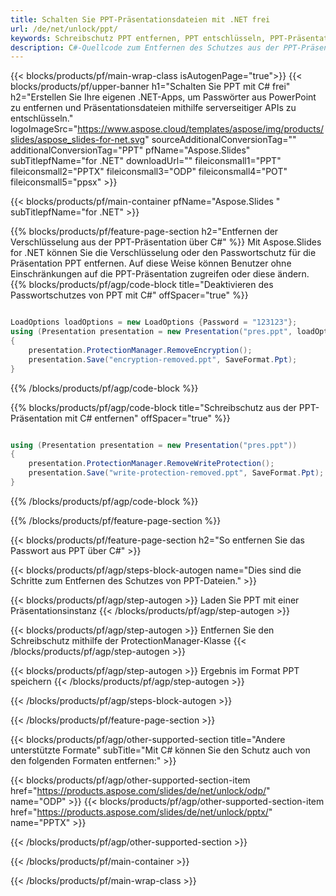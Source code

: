 ```yaml
---
title: Schalten Sie PPT-Präsentationsdateien mit .NET frei
url: /de/net/unlock/ppt/
keywords: Schreibschutz PPT entfernen, PPT entschlüsseln, PPT-Präsentation entsperren, PPT-Schutz aufheben
description: C#-Quellcode zum Entfernen des Schutzes aus der PPT-Präsentation.
---
```


{{< blocks/products/pf/main-wrap-class isAutogenPage="true">}}
{{< blocks/products/pf/upper-banner h1="Schalten Sie PPT mit C# frei" h2="Erstellen Sie Ihre eigenen .NET-Apps, um Passwörter aus PowerPoint zu entfernen und Präsentationsdateien mithilfe serverseitiger APIs zu entschlüsseln." logoImageSrc="https://www.aspose.cloud/templates/aspose/img/products/slides/aspose_slides-for-net.svg" sourceAdditionalConversionTag="" additionalConversionTag="PPT" pfName="Aspose.Slides" subTitlepfName="for .NET" downloadUrl="" fileiconsmall1="PPT" fileiconsmall2="PPTX" fileiconsmall3="ODP" fileiconsmall4="POT" fileiconsmall5="ppsx" >}}

{{< blocks/products/pf/main-container pfName="Aspose.Slides " subTitlepfName="for .NET" >}}

{{% blocks/products/pf/feature-page-section  h2="Entfernen der Verschlüsselung aus der PPT-Präsentation über C#" %}}
Mit Aspose.Slides for .NET können Sie die Verschlüsselung oder den Passwortschutz für die Präsentation PPT entfernen. Auf diese Weise können Benutzer ohne Einschränkungen auf die PPT-Präsentation zugreifen oder diese ändern.
{{% blocks/products/pf/agp/code-block title="Deaktivieren des Passwortschutzes von PPT mit C#" offSpacer="true" %}}

```cs

LoadOptions loadOptions = new LoadOptions {Password = "123123"};
using (Presentation presentation = new Presentation("pres.ppt", loadOptions))
{
    presentation.ProtectionManager.RemoveEncryption();
    presentation.Save("encryption-removed.ppt", SaveFormat.Ppt);
}
```

{{% /blocks/products/pf/agp/code-block %}}

{{% blocks/products/pf/agp/code-block title="Schreibschutz aus der PPT-Präsentation mit C# entfernen" offSpacer="true" %}}

```cs

using (Presentation presentation = new Presentation("pres.ppt"))
{
    presentation.ProtectionManager.RemoveWriteProtection();
    presentation.Save("write-protection-removed.ppt", SaveFormat.Ppt);
}
```

{{% /blocks/products/pf/agp/code-block %}}

{{% /blocks/products/pf/feature-page-section %}}

{{< blocks/products/pf/feature-page-section  h2="So entfernen Sie das Passwort aus PPT über C#" >}}

{{< blocks/products/pf/agp/steps-block-autogen name="Dies sind die Schritte zum Entfernen des Schutzes von PPT-Dateien." >}}

{{< blocks/products/pf/agp/step-autogen >}}
Laden Sie PPT mit einer Präsentationsinstanz
{{< /blocks/products/pf/agp/step-autogen >}}

{{< blocks/products/pf/agp/step-autogen >}}
Entfernen Sie den Schreibschutz mithilfe der ProtectionManager-Klasse
{{< /blocks/products/pf/agp/step-autogen >}}

{{< blocks/products/pf/agp/step-autogen >}}
Ergebnis im Format PPT speichern
{{< /blocks/products/pf/agp/step-autogen >}}

{{< /blocks/products/pf/agp/steps-block-autogen >}}

{{< /blocks/products/pf/feature-page-section >}}

{{< blocks/products/pf/agp/other-supported-section title="Andere unterstützte Formate" subTitle="Mit C# können Sie den Schutz auch von den folgenden Formaten entfernen:" >}}

{{< blocks/products/pf/agp/other-supported-section-item href="https://products.aspose.com/slides/de/net/unlock/odp/" name="ODP" >}}
{{< blocks/products/pf/agp/other-supported-section-item href="https://products.aspose.com/slides/de/net/unlock/pptx/" name="PPTX" >}}


{{< /blocks/products/pf/agp/other-supported-section >}}

{{< /blocks/products/pf/main-container >}}
    
{{< /blocks/products/pf/main-wrap-class >}}